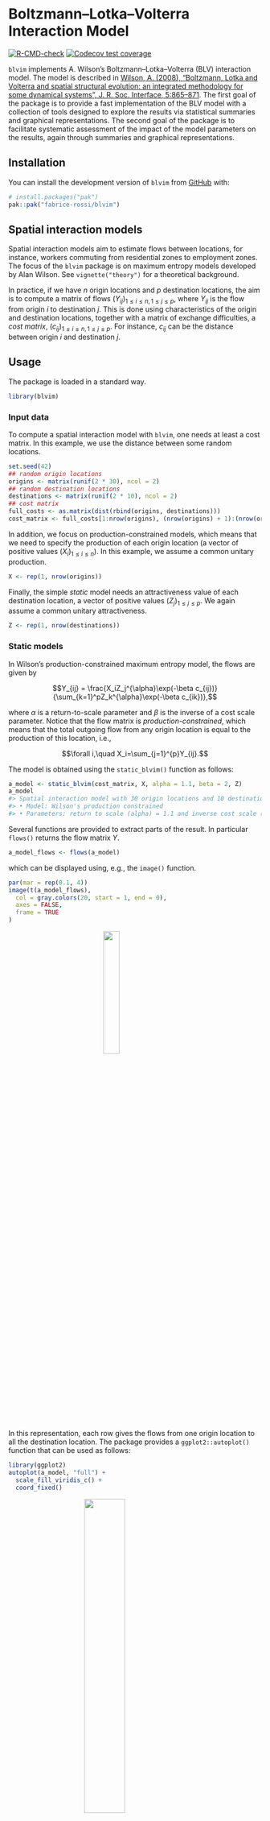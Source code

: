 
<!-- README.md is generated from README.Rmd. Please edit that file -->

# Boltzmann–Lotka–Volterra Interaction Model

<!-- badges: start -->

[![R-CMD-check](https://github.com/fabrice-rossi/blvim/actions/workflows/R-CMD-check.yaml/badge.svg)](https://github.com/fabrice-rossi/blvim/actions/workflows/R-CMD-check.yaml)
[![Codecov test
coverage](https://codecov.io/gh/fabrice-rossi/blvim/graph/badge.svg)](https://app.codecov.io/gh/fabrice-rossi/blvim)

<!-- badges: end -->

`blvim` implements A. Wilson’s Boltzmann–Lotka–Volterra (BLV)
interaction model. The model is described in [Wilson, A. (2008),
“Boltzmann, Lotka and Volterra and spatial structural evolution: an
integrated methodology for some dynamical systems”, J. R. Soc.
Interface, 5:865–871](http://dx.doi.org/10.1098/rsif.2007.1288). The
first goal of the package is to provide a fast implementation of the BLV
model with a collection of tools designed to explore the results via
statistical summaries and graphical representations. The second goal of
the package is to facilitate systematic assessment of the impact of the
model parameters on the results, again through summaries and graphical
representations.

## Installation

You can install the development version of `blvim` from
[GitHub](https://github.com/) with:

``` r
# install.packages("pak")
pak::pak("fabrice-rossi/blvim")
```

## Spatial interaction models

Spatial interaction models aim to estimate flows between locations, for
instance, workers commuting from residential zones to employment zones.
The focus of the `blvim` package is on maximum entropy models developed
by Alan Wilson. See `vignette("theory")` for a theoretical background.

In practice, if we have $n$ origin locations and $p$ destination
locations, the aim is to compute a matrix of flows
$(Y_{ij})_{1\leq i\leq n, 1\leq j\leq p}$, where $Y_{ij}$ is the flow
from origin $i$ to destination $j$. This is done using characteristics
of the origin and destination locations, together with a matrix of
exchange difficulties, a *cost matrix*,
$(c_{ij})_{1\leq i\leq n, 1\leq j\leq p}$. For instance, $c_{ij}$ can be
the distance between origin $i$ and destination $j$.

## Usage

The package is loaded in a standard way.

``` r
library(blvim)
```

### Input data

To compute a spatial interaction model with `blvim`, one needs at least
a cost matrix. In this example, we use the distance between some random
locations.

``` r
set.seed(42)
## random origin locations
origins <- matrix(runif(2 * 30), ncol = 2)
## random destination locations
destinations <- matrix(runif(2 * 10), ncol = 2)
## cost matrix
full_costs <- as.matrix(dist(rbind(origins, destinations)))
cost_matrix <- full_costs[1:nrow(origins), (nrow(origins) + 1):(nrow(origins) + nrow(destinations))]
```

In addition, we focus on production-constrained models, which means that
we need to specify the production of each origin location (a vector of
positive values $(X_i)_{1\leq i\leq n}$). In this example, we assume a
common unitary production.

``` r
X <- rep(1, nrow(origins))
```

Finally, the simple *static* model needs an attractiveness value of each
destination location, a vector of positive values
$(Z_j)_{1\leq j\leq p}$. We again assume a common unitary
attractiveness.

``` r
Z <- rep(1, nrow(destinations))
```

### Static models

In Wilson’s production-constrained maximum entropy model, the flows are
given by

$$Y_{ij} = \frac{X_iZ_j^{\alpha}\exp(-\beta c_{ij})}{\sum_{k=1}^pZ_k^{\alpha}\exp(-\beta c_{ik})},$$

where $\alpha$ is a return-to-scale parameter and $\beta$ is the inverse
of a cost scale parameter. Notice that the flow matrix is
*production-constrained*, which means that the total outgoing flow from
any origin location is equal to the production of this location, i.e.,

$$\forall i,\quad X_i=\sum_{j=1}^{p}Y_{ij}.$$

The model is obtained using the `static_blvim()` function as follows:

``` r
a_model <- static_blvim(cost_matrix, X, alpha = 1.1, beta = 2, Z)
a_model
#> Spatial interaction model with 30 origin locations and 10 destination locations
#> • Model: Wilson's production constrained
#> • Parameters: return to scale (alpha) = 1.1 and inverse cost scale (beta) = 2
```

Several functions are provided to extract parts of the result. In
particular `flows()` returns the flow matrix $Y$.

``` r
a_model_flows <- flows(a_model)
```

which can be displayed using, e.g., the `image()` function.

``` r
par(mar = rep(0.1, 4))
image(t(a_model_flows),
  col = gray.colors(20, start = 1, end = 0),
  axes = FALSE,
  frame = TRUE
)
```

<img src="man/figures/README-a_flow-1.png" width="25%" style="display: block; margin: auto;" />

In this representation, each row gives the flows from one origin
location to all the destination location. The package provides a
`ggplot2::autoplot()` function that can be used as follows:

``` r
library(ggplot2)
autoplot(a_model, "full") +
  scale_fill_viridis_c() +
  coord_fixed()
```

<img src="man/figures/README-a_flow_ggplot2-1.png" width="40%" style="display: block; margin: auto;" />

``` r
b_model <- static_blvim(cost_matrix, X, alpha = 1.1, beta = 15, Z)
b_model
#> Spatial interaction model with 30 origin locations and 10 destination locations
#> • Model: Wilson's production constrained
#> • Parameters: return to scale (alpha) = 1.1 and inverse cost scale (beta) = 15
```

``` r
autoplot(b_model) +
  scale_fill_viridis_c() +
  coord_fixed()
```

<img src="man/figures/README-b_flow-1.png" width="40%" style="display: block; margin: auto;" />

Different values of the parameters $\alpha$ and $\beta$ lead to more or
less concentrated flows, as exemplified by the two figures above.

### Dynamic models

A. Wilson’s Boltzmann–Lotka–Volterra (BLV) interaction model is based on
the production-constrained maximum entropy model. The main idea consists
in updating the attractiveness of the destination locations based on
their incoming flows. In the limit, we want to have

$$Z_j =\sum_{i=1}^{n}Y_{ij}, $$

where the flows are given by the equations above. The model is estimated
using the `blvim()` function as follows.

``` r
a_blv_model <- blvim(cost_matrix, X, alpha = 1.1, beta = 2, Z)
a_blv_model
#> Spatial interaction model with 30 origin locations and 10 destination locations
#> • Model: Wilson's production constrained
#> • Parameters: return to scale (alpha) = 1.1 and inverse cost scale (beta) = 2
#> ℹ The BLV model converged after 5800 iterations.
```

Notice that we start with some initial values of the attractiveness, but
the final values are different. They can be obtained using the
`attractiveness()` function as follows (we show the values using a bar
plot).

``` r
par(mar = c(0.1, 4, 1, 0))
a_final_Z <- attractiveness(a_blv_model)
barplot(a_final_Z)
```

<img src="man/figures/README-a_blv_Z-1.png" width="80%" style="display: block; margin: auto;" />
In this example, one destination location acts as a global attractor of
all the flows. This can be seen also on the final flow matrix.

``` r
autoplot(a_blv_model) +
  scale_fill_viridis_c()
```

<img src="man/figures/README-a_blv_flow-1.png" width="40%" style="display: block; margin: auto;" />

The `autoplot()` function can also be used to show the destination flows
or the attractivenesses as follows.

``` r
autoplot(a_blv_model, "attractiveness")
```

<img src="man/figures/README-a_blv_Z_ggplot2-1.png" width="100%" />

Results are, of course, strongly influenced by the parameters, as shown
by this second example.

``` r
b_blv_model <- blvim(cost_matrix, X, alpha = 1.1, beta = 15, Z)
b_blv_model
#> Spatial interaction model with 30 origin locations and 10 destination locations
#> • Model: Wilson's production constrained
#> • Parameters: return to scale (alpha) = 1.1 and inverse cost scale (beta) = 15
#> ℹ The BLV model converged after 13300 iterations.
```

``` r
autoplot(b_blv_model, "attractiveness")
```

<img src="man/figures/README-b_blv_Z-1.png" width="100%" />

``` r
autoplot(b_blv_model) +
  scale_fill_viridis_c()
```

<img src="man/figures/README-b_blv_flow-1.png" width="40%" style="display: block; margin: auto;" />
